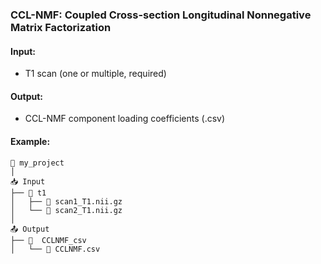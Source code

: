 ### CCL-NMF: Coupled Cross-section Longitudinal Nonnegative Matrix Factorization

#### Input:

- T1 scan (one or multiple, required)

#### Output:

- CCL-NMF component loading coefficients (.csv)

#### Example:
```
📁 my_project
│
📥 Input
├── 📁 t1
│   ├── 📄 scan1_T1.nii.gz
│   └── 📄 scan2_T1.nii.gz
│
📤 Output
├── 📁  CCLNMF_csv
│   └── 📄 CCLNMF.csv
```